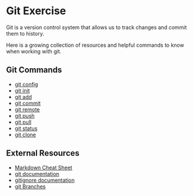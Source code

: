 # Git Exercise

Git is a version control system that allows us to track changes and commit them to history.

Here is a growing collection of resources and helpful commands to know when working with git.

## Git Commands
- [git config](./Commands/config.md)
- [git init](./commands/init.md)
- [git add](./commands/add.md)
- [git commit](./commands.commit.md)
- [git remote](./commands/remote.md)
- [git push](./commands/push.md)
- [git pull](./commands/pull.md)
- [git status](./commands/status.md)
- [git clone](./commands/clone.md)

## External Resources
- [Markdown Cheat Sheet](https://www.markdownguide.org/cheat-sheet/)
- [git documentation](https://git-scm.com/docs)
- [gitignore documentation](https://git-scm.com/docs/gitignore)
- [git Branches](https://git-scm.com/book/en/v2/Git-Branching-Branches-in-a-Nutshell)

